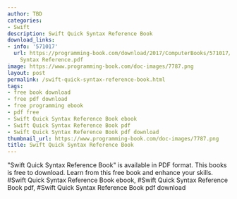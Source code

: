 ```yaml
---
author: TBD
categories:
- Swift
description: Swift Quick Syntax Reference Book
download_links:
- info: '571017'
  url: https://programming-book.com/download/2017/ComputerBooks/571017/Swift Quick
    Syntax Reference.pdf
image: https://www.programming-book.com/doc-images/7787.png
layout: post
permalink: /swift-quick-syntax-reference-book.html
tags:
- free book download
- free pdf download
- free programming ebook
- pdf free
- Swift Quick Syntax Reference Book ebook
- Swift Quick Syntax Reference Book pdf
- Swift Quick Syntax Reference Book pdf download
thumbnail_url: https://www.programming-book.com/doc-images/7787.png
title: Swift Quick Syntax Reference Book
---
```


 
<div class="item-desc text-justify">
  "Swift Quick Syntax Reference Book" is available in PDF format. This books is free to download. Learn from this free book and enhance your skills.
  <br>
  #Swift Quick Syntax Reference Book ebook, #Swift Quick Syntax Reference Book pdf, #Swift Quick Syntax Reference Book pdf download
</div>
